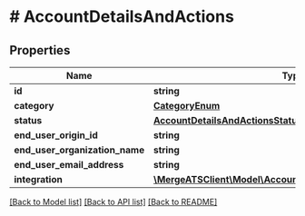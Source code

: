 # # AccountDetailsAndActions

## Properties

Name | Type | Description | Notes
------------ | ------------- | ------------- | -------------
**id** | **string** |  |
**category** | [**CategoryEnum**](CategoryEnum.md) |  | [optional]
**status** | [**AccountDetailsAndActionsStatusEnum**](AccountDetailsAndActionsStatusEnum.md) |  |
**end_user_origin_id** | **string** |  | [optional]
**end_user_organization_name** | **string** |  |
**end_user_email_address** | **string** |  |
**integration** | [**\MergeATSClient\Model\AccountDetailsAndActionsIntegration**](AccountDetailsAndActionsIntegration.md) |  | [optional]

[[Back to Model list]](../../README.md#models) [[Back to API list]](../../README.md#endpoints) [[Back to README]](../../README.md)
